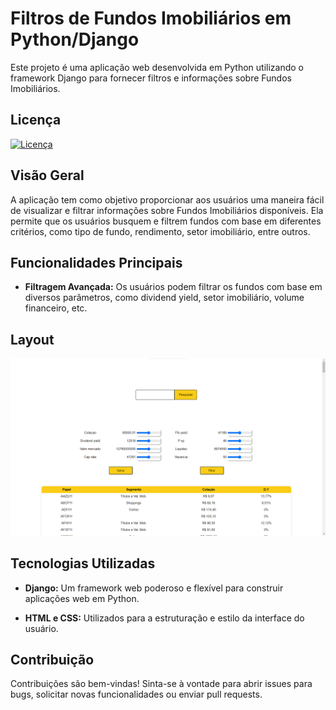 # Filtros de Fundos Imobiliários em Python/Django

Este projeto é uma aplicação web desenvolvida em Python utilizando o framework Django para fornecer filtros e informações sobre Fundos Imobiliários.

## Licença

[![Licença](https://img.shields.io/badge/Licen%C3%A7a-MIT-blue)](https://github.com/luigiPerkoski/MoreMoney/blob/master/LICENSE)

## Visão Geral

A aplicação tem como objetivo proporcionar aos usuários uma maneira fácil de visualizar e filtrar informações sobre Fundos Imobiliários disponíveis. Ela permite que os usuários busquem e filtrem fundos com base em diferentes critérios, como tipo de fundo, rendimento, setor imobiliário, entre outros.

## Funcionalidades Principais

- **Filtragem Avançada:** Os usuários podem filtrar os fundos com base em diversos parâmetros, como dividend yield, setor imobiliário, volume financeiro, etc.

## Layout

![Index](https://github.com/luigiPerkoski/Assets/blob/master/Captura%20de%20tela%202023-11-19%20191649.png)

## Tecnologias Utilizadas

- **Django:** Um framework web poderoso e flexível para construir aplicações web em Python.

- **HTML e CSS:** Utilizados para a estruturação e estilo da interface do usuário.

## Contribuição

Contribuições são bem-vindas! Sinta-se à vontade para abrir issues para bugs, solicitar novas funcionalidades ou enviar pull requests.




